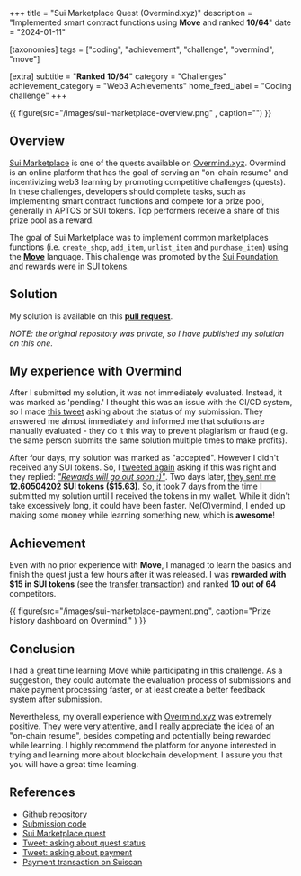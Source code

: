 +++
title = "Sui Marketplace Quest (Overmind.xyz)"
description = "Implemented smart contract functions using **Move** and ranked **10/64**"
date = "2024-01-11"

[taxonomies]
tags = ["coding",  "achievement", "challenge", "overmind", "move"]

[extra]
subtitle = "**Ranked 10/64**"
category = "Challenges"
achievement_category = "Web3 Achievements"
home_feed_label = "Coding challenge"
+++

{{ figure(src="/images/sui-marketplace-overview.png" , caption="") }}

## Overview
[Sui Marketplace](https://overmind.xyz/quests/sui-marketplace) is one of the quests available on [Overmind.xyz](https://overmind.xyz). Overmind is an online platform that has the goal of serving an "on-chain resume" and incentivizing web3 learning by promoting competitive challenges (quests). In these challenges, developers should complete tasks, such as implementing smart contract functions and compete for a prize pool, generally in APTOS or SUI tokens. Top performers receive a share of this prize pool as a reward.

The goal of Sui Marketplace was to implement common marketplaces functions (i.e. `create_shop`, `add_item`, `unlist_item` and `purchase_item`) using the **[Move](https://move-language.github.io/move/)** language. This challenge was promoted by the [Sui Foundation](https://sui.io), and rewards were in SUI tokens.

## Solution
My solution is available on this **[pull request](https://github.com/vesla0x1/sui-marketplace/pull/1/files)**.

*NOTE: the original repository was private, so I have published my solution on this one*.

## My experience with Overmind
After I submitted my solution, it was not immediately evaluated. Instead, it was marked as 'pending.' I thought this was an issue with the CI/CD system, so I made [this tweet](https://twitter.com/vesla0xfa/status/1745911675012706751) asking about the status of my submission. They answered me almost immediately and informed me that solutions are manually evaluated - they do it this way to prevent plagiarism or fraud (e.g. the same person submits the same solution multiple times to make profits).

After four days, my solution was marked as "accepted". However I didn't received any SUI tokens. So, I [tweeted again](https://twitter.com/vesla0xfa/status/1747304274088865964) asking if this was right and they replied: _["Rewards will go out soon :)"](https://twitter.com/Adam_Tehc/status/1747304441609396442)_. Two days later, [they sent me](https://suiscan.xyz/mainnet/tx/F2nsk4bJiYC5N8Gq6oWzB1R9htp6suSjTYm32B6YnwmC) **12.60504202 SUI tokens ($15.63)**. So, it took 7 days from the time I submitted my solution until I received the tokens in my wallet. While it didn't take excessively long, it could have been faster. Ne(O)vermind, I ended up making some money while learning something new, which is **awesome**!

## Achievement
Even with no prior experience with **Move**, I managed to learn the basics and finish the quest just a few hours after it was released. I was **rewarded with $15 in SUI tokens** (see the [transfer transaction](https://suiscan.xyz/mainnet/tx/F2nsk4bJiYC5N8Gq6oWzB1R9htp6suSjTYm32B6YnwmC)) and ranked **10 out of 64** competitors.


{{ figure(src="/images/sui-marketplace-payment.png", caption="Prize history dashboard on Overmind." ) }}


## Conclusion
I had a great time learning Move while participating in this challenge. As a suggestion, they could automate the evaluation process of submissions and make payment processing faster, or at least create a better feedback system after submission.

Nevertheless, my overall experience with [Overmind.xyz](https://overmind.xyz) was extremely positive. They were very attentive, and I really appreciate the idea of an "on-chain resume", besides competing and potentially being rewarded while learning. I highly recommend the platform for anyone interested in trying and learning more about blockchain development. I assure you that you will have a great time learning.

## References
- [Github repository](https://github.com/vesla0x1/sui-marketplace/)
- [Submission code](https://github.com/vesla0x1/sui-marketplace/pull/1/files)
- [Sui Marketplace quest](https://overmind.xyz/quests/sui-marketplace)
- [Tweet: asking about quest status](https://twitter.com/vesla0xfa/status/1745911675012706751)
- [Tweet: asking about payment](https://twitter.com/vesla0xfa/status/1747304274088865964)
- [Payment transaction on Suiscan](https://suiscan.xyz/mainnet/tx/F2nsk4bJiYC5N8Gq6oWzB1R9htp6suSjTYm32B6YnwmC)
